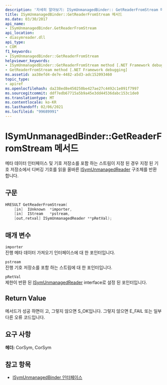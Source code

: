 ```yaml
---
description: '자세히 알아보기: ISymUnmanagedBinder:: GetReaderFromStream 메서드'
title: ISymUnmanagedBinder::GetReaderFromStream 메서드
ms.date: 03/30/2017
api_name:
- ISymUnmanagedBinder.GetReaderFromStream
api_location:
- diasymreader.dll
api_type:
- COM
f1_keywords:
- ISymUnmanagedBinder::GetReaderFromStream
helpviewer_keywords:
- ISymUnmanagedBinder::GetReaderFromStream method [.NET Framework debugging]
- GetReaderFromStream method [.NET Framework debugging]
ms.assetid: aa38efd4-de7e-4482-a5d3-adc152093460
topic_type:
- apiref
ms.openlocfilehash: da238ed8e450250be427ae27c4492c1e091f7997
ms.sourcegitcommit: ddf7edb67715a5b9a45e3dd44536dabc153c1de0
ms.translationtype: MT
ms.contentlocale: ko-KR
ms.lasthandoff: 02/06/2021
ms.locfileid: "99689991"
---
```

# <a name="isymunmanagedbindergetreaderfromstream-method"></a>ISymUnmanagedBinder::GetReaderFromStream 메서드

메타 데이터 인터페이스 및 기호 저장소를 포함 하는 스트림이 지정 된 경우 지정 된 기호 저장소에서 디버깅 기호를 읽을 올바른 [ISymUnmanagedReader](isymunmanagedreader-interface.md) 구조체를 반환 합니다.  
  
## <a name="syntax"></a>구문  
  
```cpp  
HRESULT GetReaderFromStream(  
    [in]  IUnknown  *importer,  
    [in]  IStream   *pstream,  
    [out,retval] ISymUnmanagedReader **pRetVal);  
```  
  
## <a name="parameters"></a>매개 변수  

 `importer`  
 진행 메타 데이터 가져오기 인터페이스에 대 한 포인터입니다.  
  
 `pstream`  
 진행 기호 저장소를 포함 하는 스트림에 대 한 포인터입니다.  
  
 `pRetVal`  
 제한이 반환 된 [ISymUnmanagedReader](isymunmanagedreader-interface.md) interface로 설정 된 포인터입니다.  
  
## <a name="return-value"></a>Return Value  

 메서드가 성공 하면이 고, 그렇지 않으면 S_OK입니다. 그렇지 않으면 E_FAIL 또는 일부 다른 오류 코드입니다.  
  
## <a name="requirements"></a>요구 사항  

 **헤더:** CorSym, CorSym  
  
## <a name="see-also"></a>참고 항목

- [ISymUnmanagedBinder 인터페이스](isymunmanagedbinder-interface.md)
